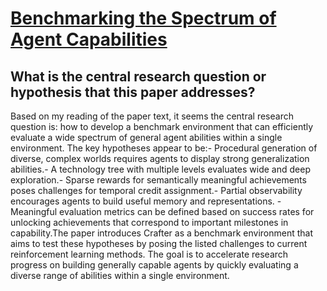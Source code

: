 # [Benchmarking the Spectrum of Agent Capabilities](https://arxiv.org/abs/2109.06780v2)

## What is the central research question or hypothesis that this paper addresses?

Based on my reading of the paper text, it seems the central research question is: how to develop a benchmark environment that can efficiently evaluate a wide spectrum of general agent abilities within a single environment. The key hypotheses appear to be:- Procedural generation of diverse, complex worlds requires agents to display strong generalization abilities.- A technology tree with multiple levels evaluates wide and deep exploration.- Sparse rewards for semantically meaningful achievements poses challenges for temporal credit assignment.- Partial observability encourages agents to build useful memory and representations. - Meaningful evaluation metrics can be defined based on success rates for unlocking achievements that correspond to important milestones in capability.The paper introduces Crafter as a benchmark environment that aims to test these hypotheses by posing the listed challenges to current reinforcement learning methods. The goal is to accelerate research progress on building generally capable agents by quickly evaluating a diverse range of abilities within a single environment.
